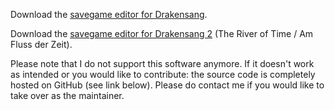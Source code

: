 Download the [savegame editor for Drakensang](drakensang-savegame-editor-1.7.jar).

Download the [savegame editor for Drakensang 2](drakensang-savegame-editor-2.0.jar) (The River of Time / Am Fluss der Zeit).

Please note that I do not support this software anymore. If it doesn't work as intended or you would like to contribute: the source code is completely hosted on GitHub (see link below). Please do contact me if you would like to take over as the maintainer.

